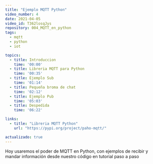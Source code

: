 ```yaml
---
title: "Ejemplo MQTT Python"
video_number: 4
date: 2021-04-05
video_id: T362losqJys
repository: 004_MQTT_en_python
tags:
  - mqtt
  - python
  - iot

topics:
  - title: Introduccion
    time: '00:00'
  - title: Libreria MQTT para Python
    time: '00:35'
  - title: Ejemplo Sub
    time: '01:14'
  - title: Pequeña broma de chat
    time: '02:12'
  - title: Ejemplo Pub
    time: '05:03'
  - title: Despedida
    time: '06:22'

links:
  - title: "Libreria MQTT Python"
    url: "https://pypi.org/project/paho-mqtt/"

actualizado: true
---
```


Hoy usaremos el poder de MQTT en Python, con ejemplos de recibir y mandar información desde nuestro código en tutorial paso a paso
